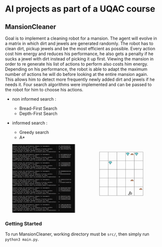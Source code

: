 # AI projects as part of a UQAC course

## MansionCleaner

Goal is to implement a cleaning robot for a mansion.
The agent will evolve in a matrix in which dirt and jewels are generated randomly.
The robot has to clean dirt, pickup jewels and be the most efficient as possible.
Every action cost him energy and reduces his performance, he also gets a penalty if he sucks a jewel with dirt instead of picking it up first.
Viewing the mansion in order to re generate his list of actions to perform also costs him energy.
Depending on his performance, the robot is able to adapt the maximum number of actions he will do before looking at the entire mansion again. This allows him to detect more frequently newly added dirt and jewels if he needs it.
Four search algorithms were implemented and can be passed to the robot for him to choose his actions.
- non informed search :
  - Bread-First Search
  - Depth-First Search
- informed search :
  - Greedy search
  - A*
  
  ![appScreenshot](https://github.com/CavaniNicolas/IA_UQAC/blob/main/MansionCleaner/doc/appScreenshot.PNG)

### Getting Started

To run MansionCleaner, working directory must be ```src/```, then simply run ```python3 main.py```.

